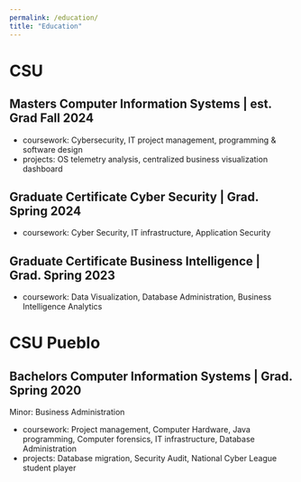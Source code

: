 ```yaml
---
permalink: /education/
title: "Education"
---
```


# CSU
## Masters Computer Information Systems | est. Grad Fall 2024
- coursework: Cybersecurity, IT project management, programming & software design
- projects: OS telemetry analysis, centralized business visualization dashboard

## Graduate Certificate Cyber Security | Grad. Spring 2024
- coursework: Cyber Security, IT infrastructure, Application Security

## Graduate Certificate Business Intelligence | Grad. Spring 2023
- coursework: Data Visualization, Database Administration, Business Intelligence Analytics

# CSU Pueblo
## Bachelors Computer Information Systems | Grad. Spring 2020
Minor: Business Administration
- coursework: Project management, Computer Hardware, Java programming, Computer forensics, IT infrastructure, Database Administration
- projects: Database migration, Security Audit, National Cyber League student player